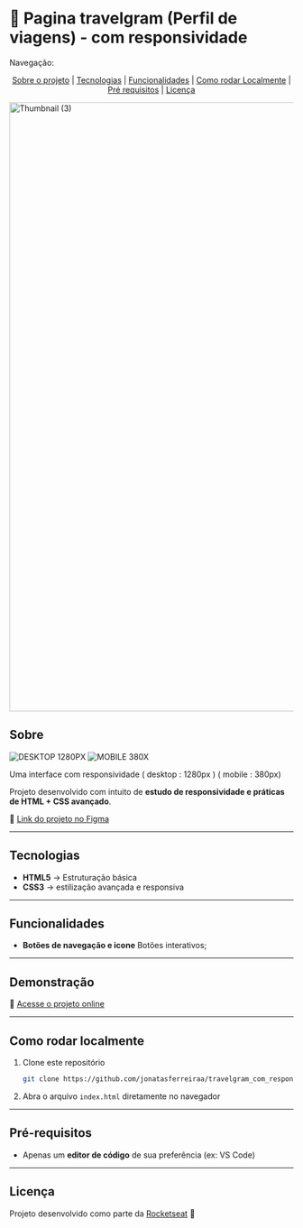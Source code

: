 
# 📩 Pagina travelgram (Perfil de viagens) - com responsividade  



Navegação:

<p align= "center">
<a href="#sobre">Sobre o projeto</a> |
<a href="#tecnologias">Tecnologias</a> |
<a href="#funcionalidades">Funcionalidades</a> |
<a href="#como-rodar-localmente">Como rodar Localmente</a> |
<a href="#pré-requisitos">Pré requisitos</a> |
<a href="#licença">Licença</a>
</p>

<img width="1920" height="1080" alt="Thumbnail (3)" src="https://github.com/user-attachments/assets/7dbbcf3d-41f6-450a-9073-ddbe72849ae8" />

## Sobre


![DESKTOP 1280PX](https://github.com/user-attachments/assets/d5b70630-5742-4865-b9ec-cb918131b179) ![MOBILE 380X](https://github.com/user-attachments/assets/fd16e083-9e25-498a-8360-c7466ff8ec32)


Uma interface com responsividade ( desktop : 1280px ) ( mobile : 380px)

Projeto desenvolvido com intuito de **estudo de responsividade e práticas de HTML + CSS avançado**.  

🔗 [Link do projeto no Figma](https://www.figma.com/community/file/1392188119249243534/perfil-de-viagens) 

---

## Tecnologias 
- **HTML5** → Estruturação básica 
- **CSS3** → estilização avançada e responsiva  

---

##  Funcionalidades
- **Botões de navegação e icone** Botões interativos;

---

##  Demonstração 
🔗 [Acesse o projeto online](https://travelgram-com-responsividade.vercel.app/)  

---

##  Como rodar localmente
1. Clone este repositório
   
   ```bash
   git clone https://github.com/jonatasferreiraa/travelgram_com_responsividade.git


3. Abra o arquivo `index.html` diretamente no navegador  

---

##  Pré-requisitos


- Apenas um **editor de código** de sua preferência (ex: VS Code)  

---

##  Licença
Projeto desenvolvido como parte da [Rocketseat](https://www.rocketseat.com.br/) 🚀  
